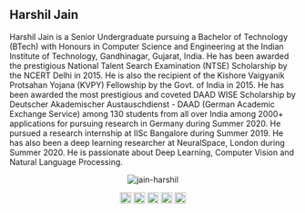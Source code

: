 ## Harshil Jain

Harshil Jain is a Senior Undergraduate pursuing a Bachelor of Technology (BTech) with Honours in Computer Science and Engineering at the Indian Institute of Technology, Gandhinagar, Gujarat, India. He has been awarded the prestigious National Talent Search Examination (NTSE) Scholarship by the NCERT Delhi in 2015. He is also the recipient of the Kishore Vaigyanik Protsahan Yojana (KVPY) Fellowship by the Govt. of India in 2015. He has been awarded the most prestigious and coveted DAAD WISE Scholarship by Deutscher Akademischer Austauschdienst - DAAD (German Academic Exchange Service) among 130 students from all over India among 2000+ applications for pursuing research in Germany during Summer 2020. He pursued a research internship at IISc Bangalore during Summer 2019. He has also been a deep learning researcher at NeuralSpace, London during Summer 2020. He is passionate about Deep Learning, Computer Vision and Natural Language Processing.

<p align="center">
 <img src="https://github-readme-stats.vercel.app/api?username=jain-harshil&theme=dark&show_icons=true&count_private=true" alt="jain-harshil" />
 </p>
<p align="center">
<a href="https://harshiljain.in" target="blank"><img align="center" src="https://image.flaticon.com/icons/svg/44/44386.svg" alt="jain-harshil" height="20" width="20" /></a>
<a href="https://github.com/jain-harshil" target="blank"><img align="center" src="https://cdn.jsdelivr.net/npm/simple-icons@3.0.1/icons/github.svg" alt="jain-harshil" height="20" width="20" /></a>
<a href="https://linkedin.com/in/jainharshil" target="blank"><img align="center" src="https://cdn.jsdelivr.net/npm/simple-icons@3.0.1/icons/linkedin.svg" alt="jainharshil" height="20" width="20" /></a>
<a href="https://twitter.com/jain__harshil" target="blank"><img align="center" src="https://cdn.jsdelivr.net/npm/simple-icons@3.0.1/icons/twitter.svg" alt="jain__harshil" height="20" width="20" /></a>
<a href="https://fb.com/harshil.jain.3382" target="blank"><img align="center" src="https://cdn.jsdelivr.net/npm/simple-icons@3.0.1/icons/facebook.svg" alt="harshil.jain.3382" height="20" width="20" /></a>
</p>
